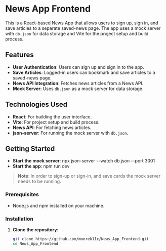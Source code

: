 # News App Frontend

This is a React-based News App that allows users to sign up, sign in, and save articles to a separate saved-news page. The app uses a mock server with `db.json` for data storage and Vite for the project setup and build process.

## Features

- **User Authentication**: Users can sign up and sign in to the app.
- **Save Articles**: Logged-in users can bookmark and save articles to a saved-news page.
- **News API Integration**: Fetches news articles from a News API.
- **Mock Server**: Uses `db.json` as a mock server for data storage.

## Technologies Used

- **React**: For building the user interface.
- **Vite**: For project setup and build process.
- **News API**: For fetching news articles.
- **json-server**: For running the mock server with `db.json`.

## Getting Started

- **Start the mock server**: npx json-server --watch db.json --port 3001
- **Start the app**: npm run dev

> **Note**: In order to sign-up or sign-in, and save cards the mock server needs to be running.

### Prerequisites

- Node.js and npm installed on your machine.

### Installation

1. **Clone the repository**:
   ```sh
   git clone https://github.com/moorek11c/News_App_Frontend.git
   cd News_App_Frontend
   ```
